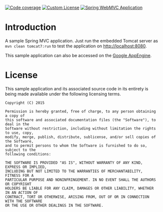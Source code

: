 [![Code coverage](https://coveralls.io/repos/manish-in-java/spring-mvc-sample/badge.svg)](https://coveralls.io/r/manish-in-java/spring-mvc-sample)
[![Custom License](http://b.repl.ca/v1/License-CUSTOM-red.png)](#LICENSE)
[![Spring WebMVC Application](http://b.repl.ca/v1/spring-mvc-blue.png)](#SWMVC)

# Introduction
A sample Spring MVC application.  Just run the embedded Tomcat server as `mvn clean tomcat7:run`
to test the application on [http://localhost:8080](http://localhost:8080).

This sample application can also be accessed on the [Google AppEngine](http://spring-mvc.appspot.com).

# License
This sample application and its associated source code in its entirety is being made
available under the following licensing terms.

    Copyright (C) 2015

    Permission is hereby granted, free of charge, to any person obtaining a copy of
    this software and associated documentation files (the "Software"), to deal in the
    Software without restriction, including without limitation the rights to use, copy,
    modify, merge, publish, distribute, sublicense, and/or sell copies of the Software,
    and to permit persons to whom the Software is furnished to do so, subject to the
    following conditions:

    THE SOFTWARE IS PROVIDED "AS IS", WITHOUT WARRANTY OF ANY KIND, EXPRESS OR IMPLIED,
    INCLUDING BUT NOT LIMITED TO THE WARRANTIES OF MERCHANTABILITY, FITNESS FOR A
    PARTICULAR PURPOSE AND NONINFRINGEMENT. IN NO EVENT SHALL THE AUTHORS OR COPYRIGHT
    HOLDERS BE LIABLE FOR ANY CLAIM, DAMAGES OR OTHER LIABILITY, WHETHER IN AN ACTION OF
    CONTRACT, TORT OR OTHERWISE, ARISING FROM, OUT OF OR IN CONNECTION WITH THE SOFTWARE
    OR THE USE OR OTHER DEALINGS IN THE SOFTWARE.
